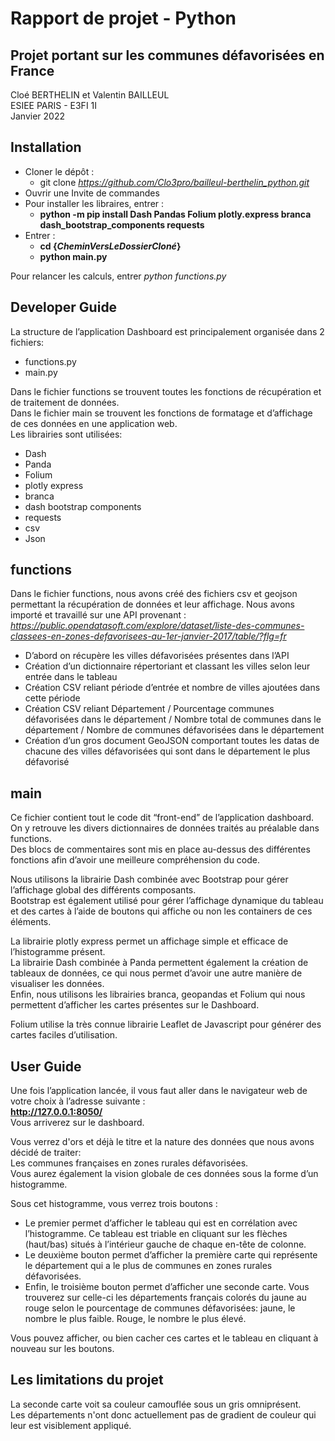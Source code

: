 # Rapport de projet - Python
## Projet portant sur les communes défavorisées en France
Cloé BERTHELIN et Valentin BAILLEUL  
ESIEE PARIS - E3FI 1I  
Janvier 2022  
## Installation
- Cloner le dépôt :
    - git clone *https://github.com/Clo3pro/bailleul-berthelin_python.git*
- Ouvrir une Invite de commandes
- Pour installer les libraires, entrer :
    - **python -m pip install Dash Pandas Folium plotly.express branca dash_bootstrap_components requests**
- Entrer :
    - **cd {*CheminVersLeDossierCloné*}**
    - **python main.py**

Pour relancer les calculs, entrer *python functions.py*
    
## Developer Guide

La structure de l’application Dashboard est principalement organisée dans 2 fichiers:
- functions.py
- main.py

Dans le fichier functions se trouvent toutes les fonctions de récupération et de traitement de données.  
Dans le fichier main se trouvent les fonctions de formatage et d’affichage de ces données en une application web.  
Les librairies sont utilisées:  
- Dash
- Panda
- Folium
- plotly express
- branca
- dash bootstrap components
- requests
- csv
- Json

## functions

Dans le fichier functions, nous avons créé des fichiers csv et geojson permettant la récupération de données et leur affichage. Nous avons importé et travaillé sur une API provenant :  
*https://public.opendatasoft.com/explore/dataset/liste-des-communes-classees-en-zones-defavorisees-au-1er-janvier-2017/table/?flg=fr*  

- D’abord on récupère les villes défavorisées présentes dans l’API
- Création d’un dictionnaire répertoriant et classant les villes selon leur entrée dans le tableau
- Création CSV reliant période d’entrée et nombre de villes ajoutées dans cette période
- Création CSV reliant Département / Pourcentage communes défavorisées dans le département / Nombre total de communes dans le département / Nombre de communes défavorisées dans le département
- Création d’un gros document GeoJSON comportant toutes les datas de chacune des villes défavorisées qui sont dans le département le plus défavorisé

## main

Ce fichier contient tout le code dit “front-end” de l’application dashboard.  
On y retrouve les divers dictionnaires de données traités au préalable dans functions.  
Des blocs de commentaires sont mis en place au-dessus des différentes fonctions afin d’avoir une meilleure compréhension du code.  

Nous utilisons la librairie Dash combinée avec Bootstrap pour gérer l’affichage global des différents composants.  
Bootstrap est également utilisé pour gérer l’affichage dynamique du tableau et des cartes à l’aide de boutons qui affiche ou non les containers de ces éléments.  

La librairie plotly express permet un affichage simple et efficace de l’histogramme présent.  
La librairie Dash combinée à Panda permettent également la création de tableaux de données, ce qui nous permet d’avoir une autre manière de visualiser les données.  
Enfin, nous utilisons les librairies branca, geopandas et Folium qui nous permettent d’afficher les cartes présentes sur le Dashboard.  

Folium utilise la très connue librairie Leaflet de Javascript pour générer des cartes faciles d’utilisation.  

## User Guide 

Une fois l’application lancée, il vous faut aller dans le navigateur web de votre choix à l’adresse suivante :  
**http://127.0.0.1:8050/**  
Vous arriverez sur le dashboard.  

Vous verrez d'ors et déjà le titre et la nature des données que nous avons décidé de traiter:  
Les communes françaises en zones rurales défavorisées.  
Vous aurez également la vision globale de ces données sous la forme d’un histogramme.  

Sous cet histogramme, vous verrez trois boutons :
- Le premier permet d’afficher le tableau qui est en corrélation avec l’histogramme. Ce tableau est triable en cliquant sur les flèches (haut/bas) situés à l’intérieur gauche de chaque en-tête de colonne.
- Le deuxième bouton permet d’afficher la première carte qui représente le département qui a le plus de communes en zones rurales défavorisées.
- Enfin, le troisième bouton permet d’afficher une seconde carte. Vous trouverez sur celle-ci les départements français colorés du jaune au rouge selon le pourcentage de communes défavorisées: jaune, le nombre le plus faible. Rouge, le nombre le plus élevé.

Vous pouvez afficher, ou bien cacher ces cartes et le tableau en cliquant à nouveau sur les boutons.

## Les limitations du projet

La seconde carte voit sa couleur camouflée sous un gris omniprésent.  
Les départements n'ont donc actuellement pas de gradient de couleur qui leur est visiblement appliqué.
